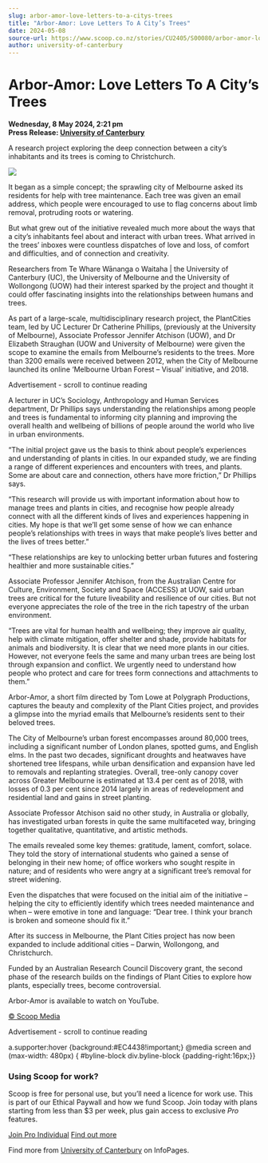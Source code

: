 ```yaml
---
slug: arbor-amor-love-letters-to-a-citys-trees
title: "Arbor-Amor: Love Letters To A City’s Trees"
date: 2024-05-08
source-url: https://www.scoop.co.nz/stories/CU2405/S00080/arbor-amor-love-letters-to-a-citys-trees.htm
author: university-of-canterbury
---
```

Arbor-Amor: Love Letters To A City’s Trees
==========================================

**Wednesday, 8 May 2024, 2:21 pm**  
**Press Release: [University of Canterbury](https://info.scoop.co.nz/University_of_Canterbury)**

A research project exploring the deep connection between a city’s inhabitants and its trees is coming to Christchurch.

![](https://img.scoop.co.nz/stories/images/2405/z-1ub6mw-l9saspv.jpg)

It began as a simple concept; the sprawling city of Melbourne asked its residents for help with tree maintenance. Each tree was given an email address, which people were encouraged to use to flag concerns about limb removal, protruding roots or watering.

But what grew out of the initiative revealed much more about the ways that a city’s inhabitants feel about and interact with urban trees. What arrived in the trees’ inboxes were countless dispatches of love and loss, of comfort and difficulties, and of connection and creativity.

Researchers from Te Whare Wānanga o Waitaha | the University of Canterbury (UC), the University of Melbourne and the University of Wollongong (UOW) had their interest sparked by the project and thought it could offer fascinating insights into the relationships between humans and trees.

As part of a large-scale, multidisciplinary research project, the PlantCities team, led by UC Lecturer Dr Catherine Phillips, (previously at the University of Melbourne), Associate Professor Jennifer Atchison (UOW), and Dr Elizabeth Straughan (UOW and University of Melbourne) were given the scope to examine the emails from Melbourne’s residents to the trees. More than 3200 emails were received between 2012, when the City of Melbourne launched its online ‘Melbourne Urban Forest – Visual’ initiative, and 2018.

Advertisement - scroll to continue reading





A lecturer in UC’s Sociology, Anthropology and Human Services department, Dr Phillips says understanding the relationships among people and trees is fundamental to informing city planning and improving the overall health and wellbeing of billions of people around the world who live in urban environments.

“The initial project gave us the basis to think about people’s experiences and understanding of plants in cities. In our expanded study, we are finding a range of different experiences and encounters with trees, and plants. Some are about care and connection, others have more friction,” Dr Phillips says.

“This research will provide us with important information about how to manage trees and plants in cities, and recognise how people already connect with all the different kinds of lives and experiences happening in cities. My hope is that we’ll get some sense of how we can enhance people’s relationships with trees in ways that make people’s lives better and the lives of trees better.”

“These relationships are key to unlocking better urban futures and fostering healthier and more sustainable cities.”

Associate Professor Jennifer Atchison, from the Australian Centre for Culture, Environment, Society and Space (ACCESS) at UOW, said urban trees are critical for the future liveability and resilience of our cities. But not everyone appreciates the role of the tree in the rich tapestry of the urban environment.

“Trees are vital for human health and wellbeing; they improve air quality, help with climate mitigation, offer shelter and shade, provide habitats for animals and biodiversity. It is clear that we need more plants in our cities. However, not everyone feels the same and many urban trees are being lost through expansion and conflict. We urgently need to understand how people who protect and care for trees form connections and attachments to them.”

Arbor-Amor, a short film directed by Tom Lowe at Polygraph Productions, captures the beauty and complexity of the Plant Cities project, and provides a glimpse into the myriad emails that Melbourne’s residents sent to their beloved trees.

The City of Melbourne’s urban forest encompasses around 80,000 trees, including a significant number of London planes, spotted gums, and English elms. In the past two decades, significant droughts and heatwaves have shortened tree lifespans, while urban densification and expansion have led to removals and replanting strategies. Overall, tree-only canopy cover across Greater Melbourne is estimated at 13.4 per cent as of 2018, with losses of 0.3 per cent since 2014 largely in areas of redevelopment and residential land and gains in street planting.

Associate Professor Atchison said no other study, in Australia or globally, has investigated urban forests in quite the same multifaceted way, bringing together qualitative, quantitative, and artistic methods.

The emails revealed some key themes: gratitude, lament, comfort, solace. They told the story of international students who gained a sense of belonging in their new home; of office workers who sought respite in nature; and of residents who were angry at a significant tree’s removal for street widening.

Even the dispatches that were focused on the initial aim of the initiative – helping the city to efficiently identify which trees needed maintenance and when – were emotive in tone and language: “Dear tree. I think your branch is broken and someone should fix it.”

After its success in Melbourne, the Plant Cities project has now been expanded to include additional cities – Darwin, Wollongong, and Christchurch.

Funded by an Australian Research Council Discovery grant, the second phase of the research builds on the findings of Plant Cities to explore how plants, especially trees, become controversial.

Arbor-Amor is available to watch on YouTube.

[© Scoop Media](http://www.scoop.co.nz/about/terms.html)  

Advertisement - scroll to continue reading



a.supporter:hover {background:#EC4438!important;} @media screen and (max-width: 480px) { #byline-block div.byline-block {padding-right:16px;}}

### Using Scoop for work?

Scoop is free for personal use, but you’ll need a licence for work use. This is part of our Ethical Paywall and how we fund Scoop. Join today with plans starting from less than $3 per week, plus gain access to exclusive _Pro_ features.  
  
[Join Pro Individual](https://pro.scoop.co.nz/Individual/?from=ProIn24) [Find out more](https://pro.scoop.co.nz/using-scoop-for-work/?from=ProIn24)

Find more from [University of Canterbury](https://info.scoop.co.nz/University_of_Canterbury) on InfoPages.